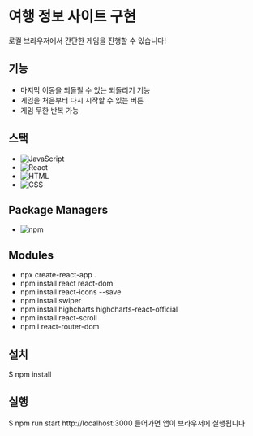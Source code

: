 # 여행 정보 사이트 구현

로컬 브라우저에서 간단한 게임을 진행할 수 있습니다!

## 기능

- 마지막 이동을 되돌릴 수 있는 되돌리기 기능
- 게임을 처음부터 다시 시작할 수 있는 버튼
- 게임 무한 반복 가능

## 스택
- ![JavaScript](https://img.shields.io/badge/JavaScript-F7DF1E?logo=javascript&logoColor=000)
- ![React](https://img.shields.io/badge/React-%2320232a.svg?logo=react&logoColor=%2361DAFB)
- ![HTML](https://img.shields.io/badge/HTML-%23E34F26.svg?logo=html5&logoColor=white)
- ![CSS](https://img.shields.io/badge/CSS-1572B6?logo=css3&logoColor=fff)

## Package Managers
- ![npm](https://img.shields.io/badge/npm-CB3837?logo=npm&logoColor=fff)

## Modules
- npx create-react-app .
- npm install react react-dom
- npm install react-icons --save
- npm install swiper
- npm install highcharts highcharts-react-official
- npm install react-scroll
- npm i react-router-dom

## 설치

$ npm install

## 실행

$ npm run start
http://localhost:3000 들어가면 앱이 브라우저에 실행됩니다 